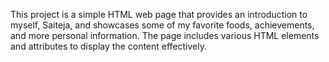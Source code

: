 This project is a simple HTML web page that provides an introduction to myself, Saiteja, and showcases some of my favorite foods, achievements, and more personal information. The page includes various HTML elements and attributes to display the content effectively.
